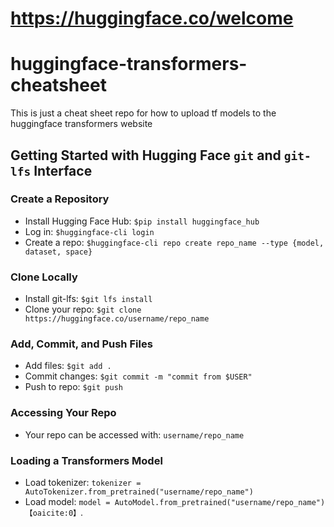 # https://huggingface.co/welcome

# huggingface-transformers-cheatsheet
This is just a cheat sheet repo for how to upload tf models to the huggingface transformers website


## Getting Started with Hugging Face `git` and `git-lfs` Interface

### Create a Repository
- Install Hugging Face Hub: `$pip install huggingface_hub`
- Log in: `$huggingface-cli login`
- Create a repo: `$huggingface-cli repo create repo_name --type {model, dataset, space}`

### Clone Locally
- Install git-lfs: `$git lfs install`
- Clone your repo: `$git clone https://huggingface.co/username/repo_name`

### Add, Commit, and Push Files
- Add files: `$git add .`
- Commit changes: `$git commit -m "commit from $USER"`
- Push to repo: `$git push`

### Accessing Your Repo
- Your repo can be accessed with: `username/repo_name`

### Loading a Transformers Model
- Load tokenizer: `tokenizer = AutoTokenizer.from_pretrained("username/repo_name")`
- Load model: `model = AutoModel.from_pretrained("username/repo_name")`&#8203;``【oaicite:0】``&#8203;.

